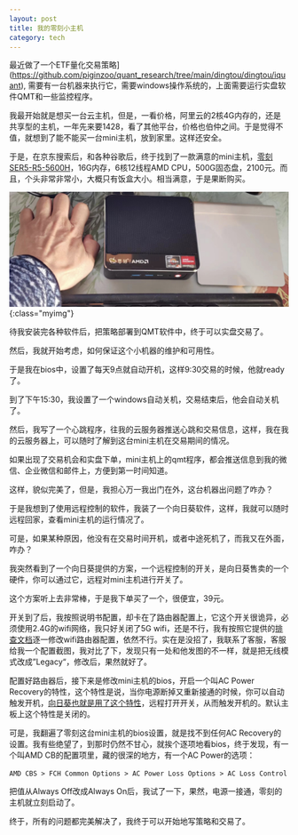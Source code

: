 ```yaml
---
layout: post
title: 我的零刻小主机
category: tech
---
```


最近做了一个ETF量化交易策略](https://github.com/piginzoo/quant_research/tree/main/dingtou/dingtou/iquant), 需要有一台机器来执行它，需要windows操作系统的，上面需要运行实盘软件QMT和一些监控程序。

我最开始就是想买一台云主机，但是，一看价格，阿里云的2核4G内存的，还是共享型的主机，一年先来要1428，看了其他平台，价格也伯仲之间。于是觉得不值，就想到了能不能买一台mini主机，放到家里。这样还安全。

于是，在京东搜索后，和各种谷歌后，终于找到了一款满意的mini主机，[零刻SER5-R5-5600H](https://item.jd.com/10063411447702.html)，16G内存，6核12线程AMD CPU，500G固态盘，2100元。而且，个头非常非常小，大概只有饭盒大小。相当满意，于是果断购买。

![](/images/20230221/1676990998201.jpg){:class="myimg"}

待我安装完各种软件后，把策略部署到QMT软件中，终于可以实盘交易了。

然后，我就开始考虑，如何保证这个小机器的维护和可用性。

于是我在bios中，设置了每天9点就自动开机，这样9:30交易的时候，他就ready了。

到了下午15:30，我设置了一个windows自动关机，交易结束后，他会自动关机了。

然后，我写了一个心跳程序，往我的云服务器推送心跳和交易信息，这样，我在我的云服务器上，可以随时了解到这台mini主机在交易期间的情况。

如果出现了交易机会和实盘下单，mini主机上的qmt程序，都会推送信息到我的微信、企业微信和邮件上，方便到第一时间知道。

这样，貌似完美了，但是，我担心万一我出门在外，这台机器出问题了咋办？

于是我想到了使用远程控制的软件，我装了一个向日葵软件，这样，我就可以随时远程回家，查看mini主机的运行情况了。

可是，如果某种原因，他没有在交易时间开机，或者中途死机了，而我又在外面，咋办？

我突然看到了一个向日葵提供的方案，一个远程控制的开关，是向日葵售卖的一个硬件，你可以通过它，远程对mini主机进行开关了。

这个方案听上去非常棒，于是我下单买了一个，很便宜，39元。

开关到了后，我按照说明书配置，却卡在了路由器配置上，它这个开关很诡异，必须使用2.4G的wifi网络，我只好关闭了5G wifi，还是不行，我有按照它提供的[排查文档](https://sunlogin.oray.com/news/17453.html )逐一修改wifi路由器配置，依然不行。实在是没招了，我联系了客服，客服给我一个配置截图，我对比了下，发现只有一处和他发图的不一样，就是把无线模式改成”Legacy“，修改后，果然就好了。

配置好路由器后，接下来是修改mini主机的bios，开启一个叫AC Power Recovery的特性，这个特性是说，当你电源断掉又重新接通的时候，你可以自动触发开机，[向日葵也就是用了这个特性](https://service.oray.com/question/6178.html )，远程打开开关，从而触发开机的。默认主板上这个特性是关闭的。

可是，我翻遍了零刻这台mini主机的bios设置，就是找不到任何AC Recovery的设置。我有些绝望了，到那时仍然不甘心，就挨个逐项地看bios，终于发现，有一个叫AMD CB的配置项里，藏的很深的地方，有一个AC Power的选项：

`AMD CBS > FCH Common Options > AC Power Loss Options > AC Loss Control`

把值从Always Off改成Always On后，我试了一下，果然，电源一接通，零刻的主机就立刻启动了。

终于，所有的问题都完美解决了，我终于可以开始地写策略和交易了。



